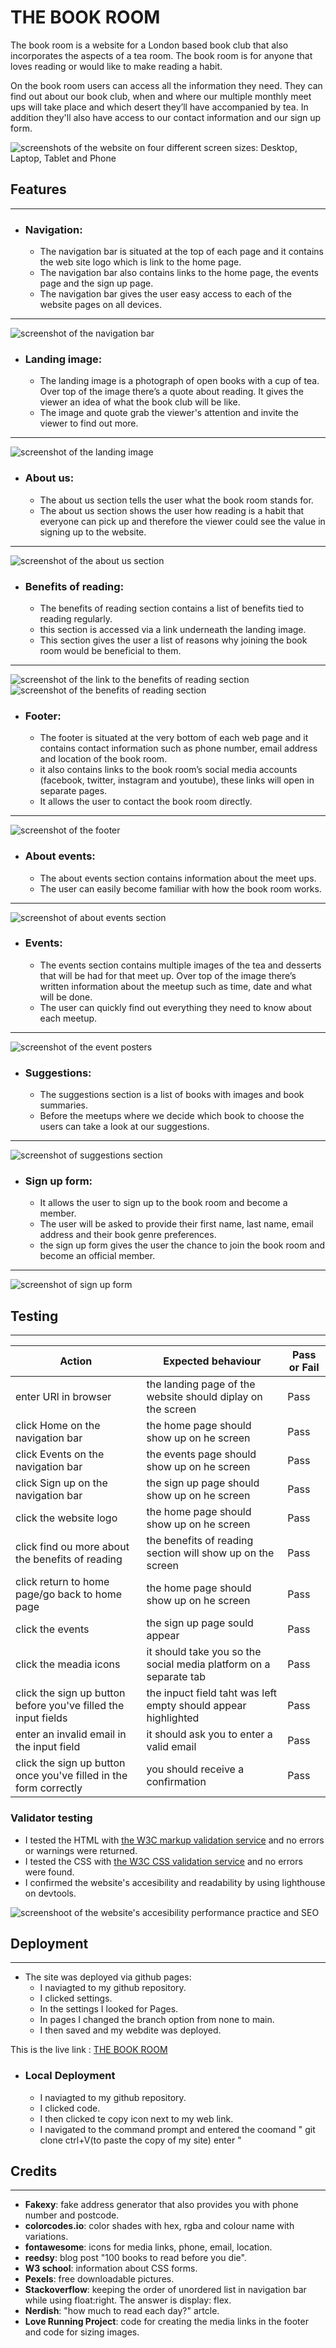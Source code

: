# THE BOOK ROOM

The book room is a website for a London based book club that also incorporates the aspects of a tea room. The book room is for anyone that loves reading or would like to make reading a habit.

On the book room  users can access all the information they need. They can find out about our book club, when and where our multiple monthly meet ups will take place  and which desert they’ll have accompanied by tea. In addition they'll also have access to our contact information and our sign up form.

![screenshots of the website on four different screen sizes: Desktop, Laptop, Tablet and Phone](assets/images/Screenshot%20(6).png)

## Features
***
- ### Navigation:
    - The navigation bar is situated at the top of each page and it contains the web site logo which is link to the home page.
    - The navigation bar also contains links to the home page, the events page and the sign up page.
    - The navigation bar gives the user easy access to each of the website pages on all devices.
***
![screenshot of the navigation bar](assets/images/Screenshot%20(12).png)

- ### Landing image:
    - The landing image is a photograph of open books with a cup of tea. Over top of the image there’s a quote about reading. It gives the viewer an idea of what the book club will be like.
    - The image and quote grab the viewer's attention and invite the viewer to find out more. 
***
![screenshot of the landing image](assets/images/Screenshot%20(15).png)

- ### About us:
    - The about us section tells the user what the book room stands for. 
    - The about us section  shows the user how reading is a habit that everyone can pick up and therefore the viewer could see the value in signing up to the website.
***
![screenshot of the about us section](assets/images/Screenshot%20(13).png)

- ### Benefits of reading:
    - The benefits of reading section contains a list of benefits tied to reading regularly.
    - this section is accessed via a link underneath the landing image.
    - This section gives the user a list of reasons why joining the book room would be beneficial to them.
***
![screenshot of the link to the benefits of reading section ](assets/images/Screenshot%20(14).png)
![screenshot of the benefits of reading section](assets/images/Screenshot%20(18).png)


- ### Footer:
    - The footer is situated at the very bottom  of each web page and it contains contact information such as phone number, email address and location of the book room.
    - it also contains links to the book room’s social media accounts (facebook, twitter, instagram and youtube), these links will open in separate pages.
    - It allows the user to contact the book room directly.
***
![screenshot of the footer](assets/images/Screenshot%20(17).png)

- ### About events:
    - The about events section contains information about the meet ups.
    - The user can easily become familiar with how the book room works.
***
![screenshot of about events section](assets/images/Screenshot%20(16).png)

- ### Events:
    - The events section contains multiple images of the tea and desserts that will be had for that meet up. Over top of the image there’s written information about the meetup such as time, date and what will be done.
    - The user can quickly find out everything they need to know about each meetup.
***
![screenshot of the event posters](assets/images/Screenshot%20(19).png)

- ### Suggestions:
    - The suggestions section is a list of books with images and book summaries.
    - Before the meetups where we decide which book to choose the users can take a look at our suggestions.
***
![screenshot of suggestions section](assets/images/Screenshot%20(20).png)

- ### Sign up form:
    - It allows the user to sign up to the book room and become a member.
    - The user will be asked to provide their first name, last name, email address and their book genre preferences.
    - the sign up form gives the user the chance to join the book room and become an official member.
***
![screenshot of sign up form](assets/images/Screenshot%20(21).png)

## Testing
***
| Action | Expected behaviour | Pass or Fail |
|---|---|---|
| enter URl in browser | the landing page of the website should diplay on the screen | Pass |
| click Home on the navigation bar | the home page should show up on he screen | Pass |
| click Events on the navigation bar | the events page should show up on he screen | Pass |
| click Sign up on the navigation bar | the sign up page should show up on he screen | Pass |
| click the website logo | the home page should show up on he screen | Pass|
| click find ou more about the benefits of reading | the benefits of reading section will show up on the screen | Pass |
| click return to home page/go back to home page | the home page should show up on he screen | Pass |
| click the events | the sign up page sould appear | Pass |
| click the meadia icons | it should take you so the social media platform on a separate tab | Pass |
| click the sign up button before you've filled the input fields | the inpuct field taht was left empty should appear highlighted | Pass|
| enter an invalid email in the input field | it should ask you to enter a valid email | Pass |
| click the sign up button once you've filled in the form correctly | you should receive a confirmation | Pass |

### Validator testing
- I tested the  HTML with [the W3C markup validation service](https://validator.w3.org/) and no errors or warnings were returned.
- I tested the CSS with [the W3C CSS validation service](https://jigsaw.w3.org/css-validator/) and no errors were found.
- I confirmed the website's accesibility and readability by using lighthouse on devtools.

![screenshoot of the website's accesibility performance practice and SEO](assets/images/Screenshot%20(25).png)

## Deployment
***
- The site was deployed via github pages:
    - I naviagted to my github repository.
    - I clicked settings.
    - In the settings I looked for Pages.
    - In pages I changed the branch option from none to main.
    - I then saved and my webdite was deployed.

This is the live link : [THE BOOK ROOM](https://isabellaobrien.github.io/the-book-room/)

- ### Local Deployment
    - I naviagted to my github repository.
    - I clicked code.
    - I then clicked te copy icon next to my web link.
    - I navigated to the command prompt and entered the coomand " git clone ctrl+V(to paste the copy of my site) enter "

## Credits
***
- **Fakexy**: fake address generator that also provides you with phone number and postcode.
- **colorcodes.io**: color shades with hex, rgba and colour name with variations.
- **fontawesome**: icons for media links, phone, email, location.
- **reedsy**: blog post "100 books to read before you die".
- **W3 school**: information about CSS forms.
- **Pexels**: free downloadable pictures.
- **Stackoverflow**: keeping the order of unordered list in navigation bar while using float:right. The answer is display: flex.
- **Nerdish**: "how much to read each day?" artcle.
- **Love Running Project**: code for creating the media links in the footer and code for sizing images.



